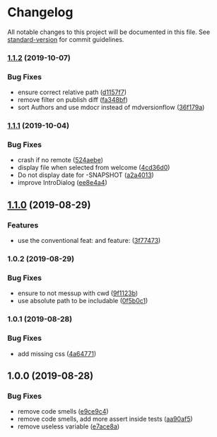 # Changelog

All notable changes to this project will be documented in this file. See [standard-version](https://github.com/conventional-changelog/standard-version) for commit guidelines.

### [1.1.2](https://github.com/loopingz/mdocr/compare/v1.1.1...v1.1.2) (2019-10-07)


### Bug Fixes

* ensure correct relative path ([d1157f7](https://github.com/loopingz/mdocr/commit/d1157f7))
* remove filter on publish diff ([fa348bf](https://github.com/loopingz/mdocr/commit/fa348bf))
* sort Authors and use mdocr instead of mdversionflow ([36f179a](https://github.com/loopingz/mdocr/commit/36f179a))

### [1.1.1](https://github.com/loopingz/mdocr/compare/v1.1.0...v1.1.1) (2019-10-04)


### Bug Fixes

* crash if no remote ([524aebe](https://github.com/loopingz/mdocr/commit/524aebe))
* display file when selected from welcome ([4cd36d0](https://github.com/loopingz/mdocr/commit/4cd36d0))
* Do not display date for -SNAPSHOT ([a2a4013](https://github.com/loopingz/mdocr/commit/a2a4013))
* improve IntroDialog ([ee8e4a4](https://github.com/loopingz/mdocr/commit/ee8e4a4))

## [1.1.0](https://github.com/loopingz/mdocr/compare/v1.0.2...v1.1.0) (2019-08-29)


### Features

* use the conventional feat: and feature: ([3f77473](https://github.com/loopingz/mdocr/commit/3f77473))

### 1.0.2 (2019-08-29)


### Bug Fixes

* ensure to not messup with cwd ([9f1123b](https://github.com/loopingz/mdocr/commit/9f1123b))
* use absolute path to be includable ([0f5b0c1](https://github.com/loopingz/mdocr/commit/0f5b0c1))

### 1.0.1 (2019-08-28)


### Bug Fixes

* add missing css ([4a64771](https://github.com/loopingz/mdocr/commit/4a64771))

## 1.0.0 (2019-08-28)


### Bug Fixes

* remove code smells ([e9ce9c4](https://github.com/loopingz/mdocr/commit/e9ce9c4))
* remove code smells, add more assert inside tests ([aa90af5](https://github.com/loopingz/mdocr/commit/aa90af5))
* remove useless variable ([e7ace8a](https://github.com/loopingz/mdocr/commit/e7ace8a))
